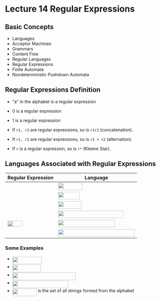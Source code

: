 # Lecture 14 Regular Expressions

## Basic Concepts

- Languages
- Acceptor Machines
- Grammars
- Content Free
- Regular Languages
- Regular Expressions
- Finite Automata
- Nondeterministic Pushdown Automata

## Regular Expressions Definition

- "a" in the alphabet is a regular expression
- 0 is a regular expression
- 1 is a regular expression

- If `r1, r2` are regular expressions, so is `r1r2` (concatenation).
- If `r1, r2` are regular expressions, so is `r1 + r2` (alternation).
- If `r` is a regular expression, so is `r*` (Kleene Star).

## Languages Associated with Regular Expressions

| Regular Expression | Language |
| ------------------ | -------- |
| <img src="https://rawgit.com/SAMFYB/FP-150-Notebook/master/svgs/44bc9d542a92714cac84e01cbbb7fd61.svg?invert_in_darkmode" align=middle width=8.68923pt height=14.15535pt/> | <img src="https://rawgit.com/SAMFYB/FP-150-Notebook/master/svgs/854d813ebdae89562ee01d30b6655ae6.svg?invert_in_darkmode" align=middle width=79.707045pt height=24.6576pt/> |
| <img src="https://rawgit.com/SAMFYB/FP-150-Notebook/master/svgs/29632a9bf827ce0200454dd32fc3be82.svg?invert_in_darkmode" align=middle width=8.219277pt height=21.18732pt/> | <img src="https://rawgit.com/SAMFYB/FP-150-Notebook/master/svgs/98fc044df1426d8e13315667a5881624.svg?invert_in_darkmode" align=middle width=70.54806pt height=24.6576pt/> |
| <img src="https://rawgit.com/SAMFYB/FP-150-Notebook/master/svgs/034d0a6be0424bffe9a6e7ac9236c0f5.svg?invert_in_darkmode" align=middle width=8.219277pt height=21.18732pt/> | <img src="https://rawgit.com/SAMFYB/FP-150-Notebook/master/svgs/ffa1dcb3d5e8791326183c21e8e3898d.svg?invert_in_darkmode" align=middle width=77.22033pt height=24.6576pt/> |
| <img src="https://rawgit.com/SAMFYB/FP-150-Notebook/master/svgs/1cfcd7b08c7374283591e89aa1b586a4.svg?invert_in_darkmode" align=middle width=28.759665pt height=14.15535pt/> | <img src="https://rawgit.com/SAMFYB/FP-150-Notebook/master/svgs/03f0a17af1386348f2c303f3d4d114b7.svg?invert_in_darkmode" align=middle width=215.471355pt height=24.6576pt/> |
| <img src="https://rawgit.com/SAMFYB/FP-150-Notebook/master/svgs/4136997236d43514ad83bdc6fb7c69fb.svg?invert_in_darkmode" align=middle width=48.85089pt height=19.17828pt/> | <img src="https://rawgit.com/SAMFYB/FP-150-Notebook/master/svgs/fc5f9b5bae949ad55bc08fda8ecc233d.svg?invert_in_darkmode" align=middle width=186.804255pt height=24.6576pt/> |
| <img src="https://rawgit.com/SAMFYB/FP-150-Notebook/master/svgs/1dda62b9f52197f613086bb104247584.svg?invert_in_darkmode" align=middle width=14.608275pt height=22.63866pt/> | <img src="https://rawgit.com/SAMFYB/FP-150-Notebook/master/svgs/91ac033aec140743a973598439d09239.svg?invert_in_darkmode" align=middle width=252.210255pt height=24.6576pt/> |

### Some Examples

- <img src="https://rawgit.com/SAMFYB/FP-150-Notebook/master/svgs/de6bd4d6a30988d6261dddb7230350e2.svg?invert_in_darkmode" align=middle width=97.08534pt height=24.6576pt/>
- <img src="https://rawgit.com/SAMFYB/FP-150-Notebook/master/svgs/d248936ae552d4651a8432f49d666060.svg?invert_in_darkmode" align=middle width=93.81669pt height=24.6576pt/>
- <img src="https://rawgit.com/SAMFYB/FP-150-Notebook/master/svgs/5f911e62f54114ef9d74e4d95d8ff4e2.svg?invert_in_darkmode" align=middle width=209.250855pt height=24.6576pt/>
- <img src="https://rawgit.com/SAMFYB/FP-150-Notebook/master/svgs/91ecc8f33b8e22025a337b8ffd22ab20.svg?invert_in_darkmode" align=middle width=184.149405pt height=24.6576pt/>
- <img src="https://rawgit.com/SAMFYB/FP-150-Notebook/master/svgs/48296ba258dfac2dfbe77b68ea7cf72f.svg?invert_in_darkmode" align=middle width=80.1504pt height=24.6576pt/> is the set of all strings formed from the alphabet

